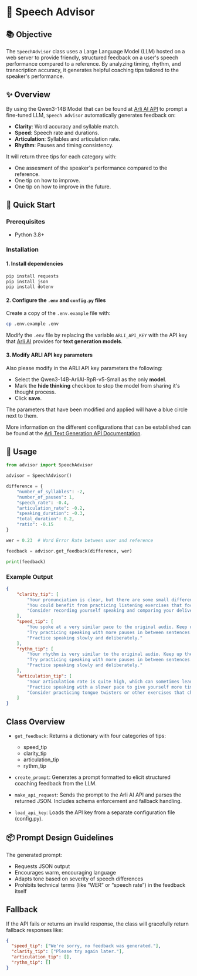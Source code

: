 # 🧠 Speech Advisor

## 📚 Objective

The `SpeechAdvisor` class uses a Large Language Model (LLM) hosted on a web server to provide friendly, structured feedback on a user's speech performance compared to a reference. By analyzing timing, rhythm, and transcription accuracy, it generates helpful coaching tips tailored to the speaker's performance.

## ✨ Overview

By using the Qwen3-14B Model that can be found at [Arli AI API](https://www.arliai.com/) to prompt a fine-tuned LLM, `Speech Advisor` automatically generates feedback on:

- **Clarity**: Word accuracy and syllable match.
- **Speed**: Speech rate and durations.
- **Articulation**: Syllables and articulation rate.
- **Rhythm**: Pauses and timing consistency.

It will return three tips for each category with:
- One assesment of the speaker's performance compared to the reference.
- One tip on how to improve.
- One tip on how to improve in the future.

## 🚀 Quick Start

### Prerequisites

- Python 3.8+

### Installation

#### 1. **Install dependencies**

```bash
pip install requests
pip install json
pip install dotenv
```
#### 2. **Configure the `.env` and `config.py` files**

Create a copy of the `.env.example` file with:

```bash
cp .env.example .env
```

Modify the `.env` file by replacing the variable `ARLI_API_KEY` with the API key 
that [Arli AI](https://www.arliai.com/) provides for **text generation models**.

#### 3. Modify ARLI API key parameters

Also please modify in the ARLI API key parameters the following:
- Select the Qwen3-14B-ArliAI-RpR-v5-Small as the only **model**.
- Mark the **hide thinking** checkbox to stop the model from sharing it's thought process.
- Click **save**.

The parameters that have been modified and applied will have a blue circle next to them.

More information on the different configurations that can be established can be found 
at the 
[Arli Text Generation API Documentation](https://www.arliai.com/docs?lang=en&_gl=1*5wid9d*_up*MQ..*_ga*MzY2ODIwNjcxLjE3NTM1NjQ3Nzk.*_ga_7X1GX4PZG5*czE3NTM1NjQ3NzgkbzEkZzEkdDE3NTM1NjQ3OTEkajQ3JGwwJGgw). 

## 🚀 Usage
```python
from advisor import SpeechAdvisor

advisor = SpeechAdvisor()

difference = {
    "number_of_syllables": -2,
    "number_of_pauses": 1,
    "speech_rate": -0.4,
    "articulation_rate": -0.2,
    "speaking_duration": -0.3,
    "total_duration": 0.2,
    "ratio": -0.15
}

wer = 0.23  # Word Error Rate between user and reference

feedback = advisor.get_feedback(difference, wer)

print(feedback)
```

### Example Output
```json
{
    "clarity_tip": [
        "Your pronunciation is clear, but there are some small differences compared to the original audio. Listen carefully to yourself and pay attention to any mistakes you make.",
        "You could benefit from practicing listening exercises that focus on clarity.",
        "Consider recording yourself speaking and comparing your delivery to the original audio."
    ],
    "speed_tip": [
        "You spoke at a very similar pace to the original audio. Keep up the good work!",
        "Try practicing speaking with more pauses in between sentences.",
        "Practice speaking slowly and deliberately."
    ],
    "rythm_tip": [
        "Your rhythm is very similar to the original audio. Keep up the good work!",
        "Try practicing speaking with more pauses in between sentences.",
        "Practice speaking slowly and deliberately."
    ],
    "articulation_tip": [
        "Your articulation rate is quite high, which can sometimes lead to confusion. Try focusing on enunciating each word clearly.",
        "Practice speaking with a slower pace to give yourself more time to think about how you're pronouncing words.",
        "Consider practicing tongue twisters or other exercises that challenge your ability to articulate sounds."
    ]
}
```

## Class Overview

- `get_feedback`: Returns a dictionary with four categories of tips: 
  - speed_tip
  - clarity_tip
  - articulation_tip
  - rythm_tip

- `create_prompt`: Generates a prompt formatted to elicit structured coaching feedback from the LLM.

- `make_api_request`: Sends the prompt to the Arli AI API and parses the returned JSON. Includes schema enforcement and fallback handling.

- `load_api_key`: Loads the API key from a separate configuration file (config.py).

## 📦 Prompt Design Guidelines
The generated prompt:
- Requests JSON output
- Encourages warm, encouraging language
- Adapts tone based on severity of speech differences
- Prohibits technical terms (like “WER” or “speech rate”) in the feedback itself

## Fallback
If the API fails or returns an invalid response, the class will gracefully return fallback responses like:

```json
{
  "speed_tip": ["We're sorry, no feedback was generated."],
  "clarity_tip": ["Please try again later."],
  "articulation_tip": [],
  "rythm_tip": []
}
```